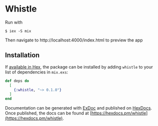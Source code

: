 # Whistle

Run with

```
$ iex -S mix
```

Then navigate to http://localhost:4000/index.html to preview the app

## Installation

If [available in Hex](https://hex.pm/docs/publish), the package can be installed
by adding `whistle` to your list of dependencies in `mix.exs`:

```elixir
def deps do
  [
    {:whistle, "~> 0.1.0"}
  ]
end
```

Documentation can be generated with [ExDoc](https://github.com/elixir-lang/ex_doc)
and published on [HexDocs](https://hexdocs.pm). Once published, the docs can
be found at [https://hexdocs.pm/whistle](https://hexdocs.pm/whistle).

